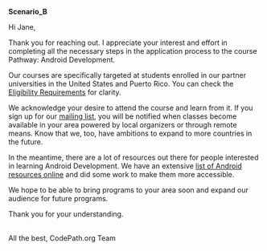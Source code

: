**Scenario_B**

Hi Jane,

Thank you for reaching out. I appreciate your interest and effort in completing all the necessary steps in the application process to the course Pathway: Android Development.

Our courses are specifically targeted at students enrolled in our partner universities in the United States and Puerto Rico. You can check the [Eligibility Requirements](https://support.codepath.org/hc/en-us/articles/10451498702363-Android-Development-Eligibility-Requirements) for clarity.

We acknowledge your desire to attend the course and learn from it. If you sign up for our [mailing list](https://www.codepath.org/join-our-mailing-list), you will be notified when classes become available in your area powered by local organizers or through remote means. Know that we, too, have ambitions to expand to more countries in the future.

In the meantime, there are a lot of resources out there for people interested in learning Android Development. We have an extensive [list of Android resources online](https://guides.codepath.com/android/Beginning-Android-Resources#beginning-android-resources) and did some work to make them more accessible.

We hope to be able to bring programs to your area soon and expand our audience for future programs.

Thank you for your understanding.

<br/>All the best,
CodePath.org Team